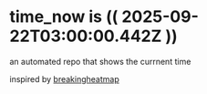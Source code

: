# time_now is (( 2025-09-22T03:00:00.442Z ))

an automated repo that shows the currnent time

inspired by [breakingheatmap](https://github.com/breakingheatmap/breakingheatmap)